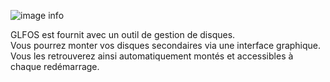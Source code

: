 ![image info](./diskmanager_128.png)  

GLFOS est fournit avec un outil de gestion de disques.  
Vous pourrez monter vos disques secondaires via une interface graphique.  
Vous les retrouverez ainsi automatiquement montés et accessibles à chaque redémarrage.
